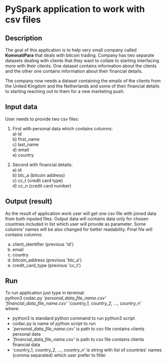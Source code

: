 # PySpark application to work with csv files

## Description
The goal of this application is to help very small company called **KommatiPara** that deals with bitcoin trading. Company has two separate datasets dealing with clients that they want to collate to starting interfacing more with their clients. One dataset contains information about the clients and the other one contains information about their financial details.

The company now needs a dataset containing the emails of the clients from the United Kingdom and the Netherlands and some of their financial details to starting reaching out to them for a new marketing push.

## Input data
User needs to provide two csv files:
1) First with personal data which contains columns:  
       a)  id  
       b)  first_name  
       c)  last_name  
       d)  email  
       e)  country  

2) Second with financial details:  
       a)  id  
       b)  btc_a (bitcoin address)  
       c)  cc_t (credit card type)  
       d)  cc_n (credit card number)

## Output (result)
As the result of application work user will get one csv file with joined data from both inputed files. Output data will contains data only for chosen countries included in list which user will provide as parameter. Some columns' names will be also changed for better readability. Final file will contains columns:
<ol type="a">
        <li> client_identifier (previous 'id')  </li>
        <li> email  </li>
        <li> country  </li>
        <li>  bitcoin_address  (previous 'btc_a')  </li>
        <li> credit_card_type  (previous 'cc_t') </li>
</ol>

## Run
To run application just type in terminal:  
python3 codac.py *'personal_data_file_name.csv'* *'financial_data_file_name.csv'* *'country_1, country_2, ..., country_n'*  
where:  
- python3 is standard python command to run python3 script
- codac.py is name of python script to run
- *'personal_data_file_name.csv'* is path to csv file contains clients personal data
- *'financial_data_file_name.csv'* is path to csv file contains clients financial data
- 'country_1, country_2, ..., country_n' is string with list of countries' names (comma separated) which user prefer to filter

